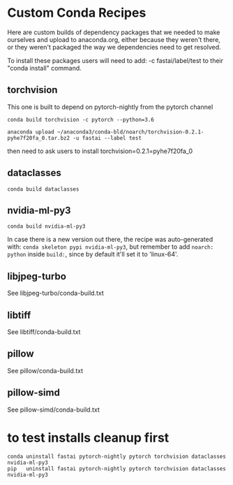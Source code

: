# Custom Conda Recipes

Here are custom builds of dependency packages that we needed to make ourselves and upload to anaconda.org, either because they weren't there, or they weren't packaged the way we dependencies need to get resolved.

To install these packages users will need to add: -c fastai/label/test to their "conda install" command.



## torchvision

This one is built to depend on pytorch-nightly from the pytorch channel

    conda build torchvision -c pytorch --python=3.6

    anaconda upload ~/anaconda3/conda-bld/noarch/torchvision-0.2.1-pyhe7f20fa_0.tar.bz2 -u fastai --label test

then need to ask users to install torchvision=0.2.1=pyhe7f20fa_0



## dataclasses

    conda build dataclasses


## nvidia-ml-py3

    conda build nvidia-ml-py3

In case there is a new version out there, the recipe was auto-generated with: ```conda skeleton pypi nvidia-ml-py3```, but remember to add `noarch: python` inside `build:`, since by default it'll set it to 'linux-64'.


## libjpeg-turbo

See libjpeg-turbo/conda-build.txt



## libtiff

See libtiff/conda-build.txt


## pillow

See pillow/conda-build.txt


## pillow-simd

See pillow-simd/conda-build.txt



# to test installs cleanup first

    conda uninstall fastai pytorch-nightly pytorch torchvision dataclasses nvidia-ml-py3
    pip   uninstall fastai pytorch-nightly pytorch torchvision dataclasses nvidia-ml-py3
